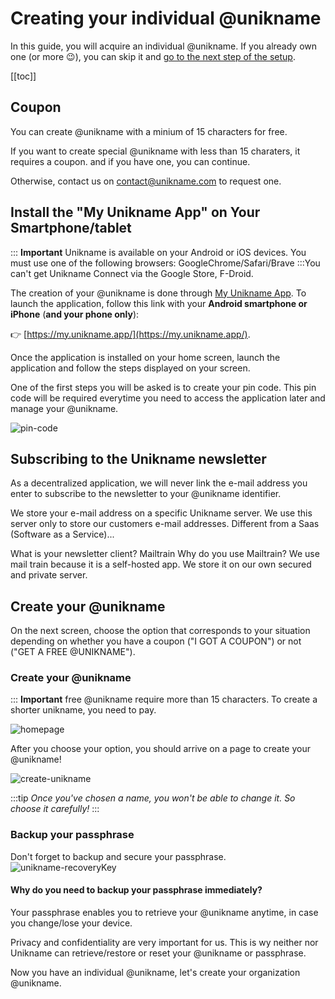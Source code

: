 # Creating your individual @unikname

In this guide, you will acquire an individual @unikname.
If you already own one (or more 😉), you can skip it and [go to the next step of the setup](creating-unikname-organization).

[[toc]]

## Coupon

You can create @unikname with a minium of 15 characters for free.

If you want to create special @unikname with less than 15 charaters, it requires a coupon. and if you have one, you can continue. 

Otherwise, contact us on [contact@unikname.com](mailto:contact@unikname.com) to request one.

## Install the "My Unikname App" on Your Smartphone/tablet
::: **Important**
Unikname is available on your Android or iOS devices. 
You must use one of the following browsers: GoogleChrome/Safari/Brave
:::You can't get Unikname Connect via the Google Store, F-Droid.


The creation of your @unikname is done through [My Unikname App](https://my.unikname.app/).
To launch the application, follow this link with your **Android smartphone or iPhone** (**and your phone only**):

👉 [https://my.unikname.app/](https://my.unikname.app/).

Once the application is installed on your home screen, launch the application and follow the steps displayed on your screen.

One of the first steps you will be asked is to create your pin code.
This pin code will be required everytime you need to access the application later and manage your @unikname.

![pin-code](./images/pin-code.png)

## Subscribing to the Unikname newsletter

As a decentralized application, we will never link the e-mail address you enter to subscribe to the newsletter to your @unikname identifier. 

We store your e-mail address on a specific Unikname server. We use this server only to store our customers e-mail addresses. 
Different from a Saas (Software as a Service)...

What is your newsletter client? Mailtrain
Why do you use Mailtrain? We use mail train because it is a self-hosted app. We store it on our own secured and private server.

## Create your @unikname

On the next screen, choose the option that corresponds to your situation depending on whether you have a coupon ("I GOT A COUPON") or not ("GET A FREE @UNIKNAME").
### Create your @unikname
::: **Important** free @unikname require more than 15 characters. To create a shorter unikname, you need to pay.



![homepage](./images/homepage.png)

After you choose your option, you should arrive on a page to create your @unikname!

![create-unikname](./images/create-unikname.png)

:::tip
*Once you've chosen a name, you won't be able to change it. So choose it carefully!*
:::

### Backup your passphrase
Don't forget to backup and secure your passphrase. 
![unikname-recoveryKey](./images/unikname-recoveryKey.jpg)
#### **Why do you need to backup your passphrase immediately?**
Your passphrase enables you to retrieve your @unikname anytime, in case you change/lose your device. 

Privacy and confidentiality are very important for us. This is wy neither <uns/> nor Unikname can retrieve/restore or reset your @unikname or passphrase.

Now you have an individual @unikname, let's create your organization @unikname.
